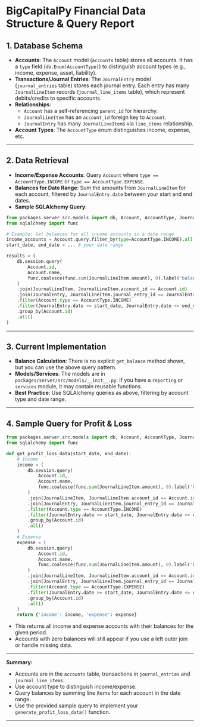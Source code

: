 # BigCapitalPy Financial Data Structure & Query Report

## 1. Database Schema

- **Accounts**: The `Account` model (`accounts` table) stores all accounts. It has a `type` field (`db.Enum(AccountType)`) to distinguish account types (e.g., income, expense, asset, liability).
- **Transactions/Journal Entries**: The `JournalEntry` model (`journal_entries` table) stores each journal entry. Each entry has many `JournalLineItem` records (`journal_line_items` table), which represent debits/credits to specific accounts.
- **Relationships**:
  - `Account` has a self-referencing `parent_id` for hierarchy.
  - `JournalLineItem` has an `account_id` foreign key to `Account`.
  - `JournalEntry` has many `JournalLineItem`s via `line_items` relationship.
- **Account Types**: The `AccountType` enum distinguishes income, expense, etc.

---

## 2. Data Retrieval

- **Income/Expense Accounts**: Query `Account` where `type == AccountType.INCOME` or `type == AccountType.EXPENSE`.
- **Balances for Date Range**: Sum the amounts from `JournalLineItem` for each account, filtered by `JournalEntry.date` between your start and end dates.
- **Sample SQLAlchemy Query**:

```python
from packages.server.src.models import db, Account, AccountType, JournalEntry, JournalLineItem
from sqlalchemy import func

# Example: Get balances for all income accounts in a date range
income_accounts = Account.query.filter_by(type=AccountType.INCOME).all()
start_date, end_date = ... # your date range

results = (
    db.session.query(
        Account.id,
        Account.name,
        func.coalesce(func.sum(JournalLineItem.amount), 0).label('balance')
    )
    .join(JournalLineItem, JournalLineItem.account_id == Account.id)
    .join(JournalEntry, JournalLineItem.journal_entry_id == JournalEntry.id)
    .filter(Account.type == AccountType.INCOME)
    .filter(JournalEntry.date >= start_date, JournalEntry.date <= end_date)
    .group_by(Account.id)
    .all()
)
```

---

## 3. Current Implementation

- **Balance Calculation**: There is no explicit `get_balance` method shown, but you can use the above query pattern.
- **Models/Services**: The models are in `packages/server/src/models/__init__.py`. If you have a `reporting` or `services` module, it may contain reusable functions.
- **Best Practice**: Use SQLAlchemy queries as above, filtering by account type and date range.

---

## 4. Sample Query for Profit & Loss

```python
from packages.server.src.models import db, Account, AccountType, JournalEntry, JournalLineItem
from sqlalchemy import func

def get_profit_loss_data(start_date, end_date):
    # Income
    income = (
        db.session.query(
            Account.id,
            Account.name,
            func.coalesce(func.sum(JournalLineItem.amount), 0).label('balance')
        )
        .join(JournalLineItem, JournalLineItem.account_id == Account.id)
        .join(JournalEntry, JournalLineItem.journal_entry_id == JournalEntry.id)
        .filter(Account.type == AccountType.INCOME)
        .filter(JournalEntry.date >= start_date, JournalEntry.date <= end_date)
        .group_by(Account.id)
        .all()
    )
    # Expense
    expense = (
        db.session.query(
            Account.id,
            Account.name,
            func.coalesce(func.sum(JournalLineItem.amount), 0).label('balance')
        )
        .join(JournalLineItem, JournalLineItem.account_id == Account.id)
        .join(JournalEntry, JournalLineItem.journal_entry_id == JournalEntry.id)
        .filter(Account.type == AccountType.EXPENSE)
        .filter(JournalEntry.date >= start_date, JournalEntry.date <= end_date)
        .group_by(Account.id)
        .all()
    )
    return {'income': income, 'expense': expense}
```
- This returns all income and expense accounts with their balances for the given period.
- Accounts with zero balances will still appear if you use a left outer join or handle missing data.

---

**Summary:**
- Accounts are in the `accounts` table, transactions in `journal_entries` and `journal_line_items`.
- Use account type to distinguish income/expense.
- Query balances by summing line items for each account in the date range.
- Use the provided sample query to implement your `generate_profit_loss_data()` function.

---
